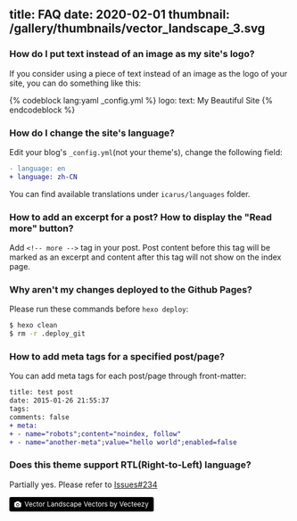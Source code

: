 title: FAQ
date: 2020-02-01
thumbnail: /gallery/thumbnails/vector_landscape_3.svg
---

### How do I put text instead of an image as my site's logo?

If you consider using a piece of text instead of an image as the logo of your site, you can do something like this:

{% codeblock lang:yaml _config.yml %}
logo:
    text: My Beautiful Site
{% endcodeblock %}
<!-- more -->
### How do I change the site's language?
Edit your blog's `_config.yml`(not your theme's), change the following field:

```diff
- language: en
+ language: zh-CN
```

You can find available translations under `icarus/languages` folder.

### How to add an excerpt for a post? How to display the "Read more" button?
Add `<!-- more -->` tag in your post. Post content before this tag will be marked as an excerpt and content after this tag will not show on the index page.

### Why aren't my changes deployed to the Github Pages?
Please run these commands before `hexo deploy`:

```bash
$ hexo clean
$ rm -r .deploy_git
```

### How to add meta tags for a specified post/page?

You can add meta tags for each post/page through front-matter:

```diff
title: test post
date: 2015-01-26 21:55:37
tags:
comments: false
+ meta:
+ - name="robots";content="noindex, follow"
+ - name="another-meta";value="hello world";enabled=false
```

### Does this theme support RTL(Right-to-Left) language?

Partially yes. Please refer to [Issues#234](https://github.com/ppoffice/hexo-theme-icarus/issues/234)

<a style="background-color:black;color:white;text-decoration:none;padding:4px 6px;font-size:12px;line-height:1.2;display:inline-block;border-radius:3px" href="https://www.vecteezy.com/free-vector/vector-landscapee" target="_blank" rel="noopener noreferrer" title="Vector Landscape Vectors by Vecteezy"><span style="display:inline-block;padding:2px 3px"><svg xmlns="http://www.w3.org/2000/svg" style="height:12px;width:auto;position:relative;vertical-align:middle;top:-1px;fill:white" viewBox="0 0 32 32"><path d="M20.8 18.1c0 2.7-2.2 4.8-4.8 4.8s-4.8-2.1-4.8-4.8c0-2.7 2.2-4.8 4.8-4.8 2.7.1 4.8 2.2 4.8 4.8zm11.2-7.4v14.9c0 2.3-1.9 4.3-4.3 4.3h-23.4c-2.4 0-4.3-1.9-4.3-4.3v-15c0-2.3 1.9-4.3 4.3-4.3h3.7l.8-2.3c.4-1.1 1.7-2 2.9-2h8.6c1.2 0 2.5.9 2.9 2l.8 2.4h3.7c2.4 0 4.3 1.9 4.3 4.3zm-8.6 7.5c0-4.1-3.3-7.5-7.5-7.5-4.1 0-7.5 3.4-7.5 7.5s3.3 7.5 7.5 7.5c4.2-.1 7.5-3.4 7.5-7.5z"></path></svg></span><span style="display:inline-block;padding:2px 3px">Vector Landscape Vectors by Vecteezy</span></a>